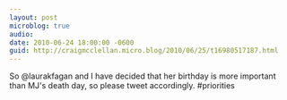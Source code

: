 ```yaml
---
layout: post
microblog: true
audio: 
date: 2010-06-24 18:00:00 -0600
guid: http://craigmcclellan.micro.blog/2010/06/25/t16980517187.html
---
```

So @laurakfagan and I have decided that her birthday is more important than MJ's death day, so please tweet accordingly. #priorities

